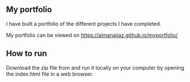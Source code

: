 ## My portfolio

I have built a portfolio of the different projects I have completed.    

My portfolio can be viewed on https://aimanaijaz.github.io/myportfolio/   
## How to run 
Download the zip file from and run it locally on your computer by opening the index.html file in a web browser.   



